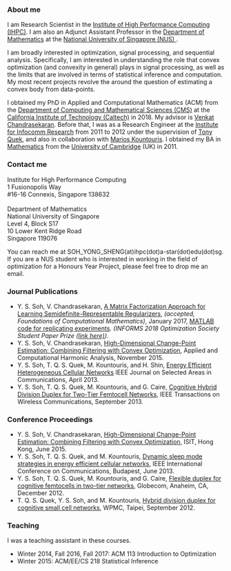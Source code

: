 ### About me
I am Research Scientist in the <a href="http://www.a-star.edu.sg/ihpc">Institute of High Performance Computing (IHPC)</a>.  I am also an Adjunct Assistant Professor in the <a href="http://ww1.math.nus.edu.sg/default.aspx"> Department of Mathematics</a> at the <a href="http://nus.edu.sg/"> National University of Singapore (NUS) </a>.  

I am broadly interested in optimization, signal processing, and sequential analysis.  Specifically, I am interested in understanding the role that convex optimization (and convexity in general) plays in signal processing, as well as the limits that are involved in terms of statistical inference and computation.  My most recent projects revolve the around the question of estimating a convex body from data-points.

I obtained my PhD in Applied and Computational Mathematics (ACM) from the <a href = "http://www.cms.caltech.edu/">Department of Computing and Mathematical Sciences (CMS)</a> at the <a href="http://www.caltech.edu/">California Institute of Technology (Caltech)</a> in 2018. My advisor is <a href="http://users.cms.caltech.edu/~venkatc/">Venkat Chandrasekaran</a>.  Before that, I was as a Research Engineer at the <a href = "http://www.i2r.a-star.edu.sg/">Institute for Infocomm Research</a> from 2011 to 2012 under the supervision of <a href="http://people.sutd.edu.sg/~tonyquek/">Tony Quek</a>, and also in collaboration with <a href = "http://scholar.google.com/citations?user=QG9iXtUAAAAJ&hl=en">Marios Kountouris</a>.  I obtained my BA in <a href = "http://www.maths.cam.ac.uk/">Mathematics</a> from the <a href = "http://www.cam.ac.uk/">University of Cambridge</a> (UK) in 2011.

### Contact me
Institute for High Performance Computing<br>
1 Fusionopolis Way <br>
#16-16 Connexis, Singapore 138632 <br><br>
Department of Mathematics <br>
National University of Singapore <br>
Level 4, Block S17 <br>
10 Lower Kent Ridge Road <br>
Singapore 119076

You can reach me at SOH_YONG_SHENG(at)ihpc(dot)a-star(dot)edu(dot)sg.  If you are a NUS student who is interested in working in the field of optimization for a Honours Year Project, please feel free to drop me an email.

### Journal Publications
- Y. S. Soh, V. Chandrasekaran, <a href = "http://arxiv.org/abs/1701.01207"> A Matrix Factorization Approach for Learning Semidefinite-Representable Regularizers</a>, <i>(accepted, Foundations of Computational Mathematics)</i>, January 2017, <a href = "http://www.its.caltech.edu/~ysoh/sdpreg/matlab.html"> MATLAB code for replicating experiments</a>. <i>(INFORMS 2018 Optimization Society Student Paper Prize <a href ="http://www.informs.org/Recognizing-Excellence/Community-Prizes/Optimization-Society/Optimization-Society-Student-Paper-Prize">(link here)</a>)</i>.
- Y. S. Soh, V. Chandrasekaran, <a href = "http://arxiv.org/abs/1412.3731"> High-Dimensional Change-Point Estimation: Combining Filtering with Convex Optimization</a>, Applied and Computational Harmonic Analysis, November 2015.
- Y. S. Soh, T. Q. S. Quek, M. Kountouris, and H. Shin, <a href = "http://ieeexplore.ieee.org/xpl/articleDetails.jsp?arnumber=6502479" >Energy Efficient Heterogeneous Cellular Networks</a> IEEE Journal on Selected Areas in Communications, April 2013.
- Y. S. Soh, T. Q. S. Quek, M. Kountouris, and G. Caire, <a href = "http://ieeexplore.ieee.org/xpl/articleDetails.jsp?arnumber=6594782">Cognitive Hybrid Division Duplex for Two-Tier Femtocell Networks</a>, IEEE Transactions on Wireless Communications, September 2013.

### Conference Proceedings
- Y. S. Soh, V. Chandrasekaran, <a href = "http://ieeexplore.ieee.org/xpls/abs_all.jsp?arnumber=7282435&tag=1"> High-Dimensional Change-Point Estimation: Combining Filtering with Convex Optimization</a>, ISIT, Hong Kong, June 2015.
- Y. S. Soh, T. Q. S. Quek, and M. Kountouris, <a href = "http://ieeexplore.ieee.org/xpls/abs_all.jsp?arnumber=6655024&tag=1">Dynamic sleep mode strategies in energy efficient cellular networks</a>, IEEE International Conference on Communications, Budapest, June 2013.
- Y. S. Soh, T. Q. S. Quek, M. Kountouris, and G. Caire, <a href="http://ieeexplore.ieee.org/xpls/abs_all.jsp?arnumber=6503443">Flexible duplex for cognitive femtocells in two-tier networks</a>, Globecom, Anaheim, CA, December 2012.
- T. Q. S. Quek, Y. S. Soh, and M. Kountouris, <a href = "http://ieeexplore.ieee.org/xpls/abs_all.jsp?arnumber=6398710">Hybrid division duplex for cognitive small cell networks</a>, WPMC, Taipei, September 2012.

### Teaching
I was a teaching assistant in these courses.
- Winter 2014, Fall 2016, Fall 2017: ACM 113 Introduction to Optimization
- Winter 2015: ACM/EE/CS 218 Statistical Inference

